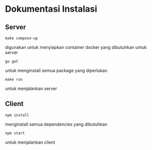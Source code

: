 # Dokumentasi Instalasi 


## Server
```
make compose-up
```
digunakan untuk menyiapkan container docker yang dibutuhkan untuk server

```
go get
```
untuk menginstall semua package yang diperlukan

```
make run
```
untuk menjalankan server

## Client
```
npm install
```
menginstall semua dependencies yang dibutuhkan

```
npm start
```
untuk menjalankan client